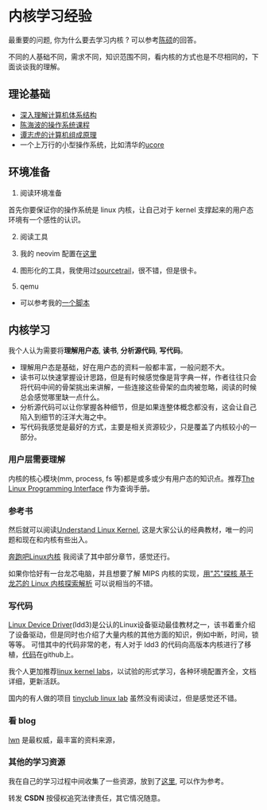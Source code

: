# 内核学习经验

最重要的问题, 你为什么要去学习内核 ? 可以参考[陈硕](https://www.zhihu.com/question/20541014/answer/93312920)的回答。

不同的人基础不同，需求不同，知识范围不同，看内核的方式也是不尽相同的，下面谈谈我的理解。

## 理论基础
- [深入理解计算机体系结构](https://book.douban.com/subject/26912767/)
- [陈海波的操作系统课程](https://ipads.se.sjtu.edu.cn/mospi/)
- [谭志虎的计算机组成原理](https://www.ryjiaoyu.com/book/details/42720)
- 一个上万行的小型操作系统，比如清华的[ucore](https://github.com/chyyuu/ucore_os_lab)

## 环境准备
1. 阅读环境准备

首先你要保证你的操作系统是 linux 内核，让自己对于 kernel 支撑起来的用户态环境有一个感性的认识。

2. 阅读工具
  1. 我的 neovim 配置在[这里](https://github.com/Martins3/My-Linux-config)
  2. 图形化的工具，我使用过[sourcetrail](https://www.sourcetrail.com/)，很不错，但是很卡。

3. qemu
  - 可以参考我的[一个脚本](https://github.com/Martins3/Martins3.github.io/blob/master/hack/qemu/x64-e1000/alpine.sh)

## 内核学习
我个人认为需要将**理解用户态**, **读书**, **分析源代码**, **写代码**。
- 理解用户态是基础，好在用户态的资料一般都丰富，一般问题不大。
- 读书可以快速掌握设计思路，但是有时候感觉像是背字典一样，作者往往只会将代码中间的骨架挑出来讲解，一些连接这些骨架的血肉被忽略，阅读的时候总会感觉哪里缺一点什么。
- 分析源代码可以让你掌握各种细节，但是如果连整体概念都没有，这会让自己陷入到细节的汪洋大海之中。
- 写代码我感觉是最好的方式，主要是相关资源较少，只是覆盖了内核较小的一部分。

### 用户层需要理解
内核的核心模块(mm, process, fs 等)都是或多或少有用户态的知识点。推荐[The Linux Programming Interface](https://book.douban.com/subject/4292217/) 作为查询手册。

### 参考书
然后就可以阅读[Understand Linux Kernel](https://book.douban.com/subject/1767120/), 这是大家公认的经典教材，唯一的问题和现在和内核有些出入。

[奔跑吧Linux内核](https://book.douban.com/subject/35283154/) 我阅读了其中部分章节，感觉还行。

如果你恰好有一台龙芯电脑，并且想要了解 MIPS 内核的实现，[用"芯"探核 基于龙芯的 Linux 内核探索解析](https://book.douban.com/subject/35166926/) 可以说相当的不错。

### 写代码
[Linux Device Driver](https://lwn.net/Kernel/LDD3/)(ldd3)是公认的Linux设备驱动最佳教材之一，该书着重介绍了设备驱动，但是同时也介绍了大量内核的其他方面的知识，例如中断，时间，锁等等。
可惜其中的代码非常的老，有人对于 ldd3 的代码向高版本内核进行了移植，[代码](https://github.com/martinezjavier/ldd3)在github上。

我个人更加推荐[linux kernel labs](https://linux-kernel-labs.github.io)，以试验的形式学习，各种环境配置齐全，文档详细，更新活跃。

国内的有人做的项目 [tinyclub linux lab](https://github.com/tinyclub/linux-lab) 虽然没有阅读过，但是感觉还不错。

### 看 blog
[lwn](https://lwn.net/Kernel/Index/) 是最权威，最丰富的资料来源，

### 其他的学习资源
我在自己的学习过程中间收集了一些资源，放到了[这里](https://github.com/Martins3/Martins3.github.io/blob/master/os/os-route.md), 可以作为参考。

转发 **CSDN** 按侵权追究法律责任，其它情况随意。
